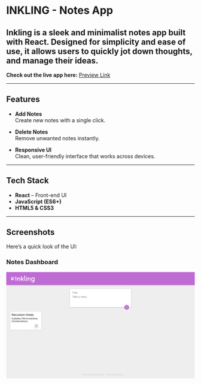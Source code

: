 # INKLING - Notes App

**Inkling** is a sleek and minimalist notes app built with **React**. Designed for simplicity and ease of use, it allows users to quickly jot down thoughts, and manage their ideas.
---

**Check out the live app here:**  [Preview Link](https://p8f5zp.csb.app)


---

## Features

-  **Add Notes**  
  Create new notes with a single click.

-  **Delete Notes**  
  Remove unwanted notes instantly.

-  **Responsive UI**  
  Clean, user-friendly interface that works across devices.

---

## Tech Stack

- **React** – Front-end UI
- **JavaScript (ES6+)**
- **HTML5 & CSS3**
  
---
## Screenshots

Here’s a quick look of the UI:

###  Notes Dashboard
![INKLING Notes App Screenshot](Dashboard.png)
